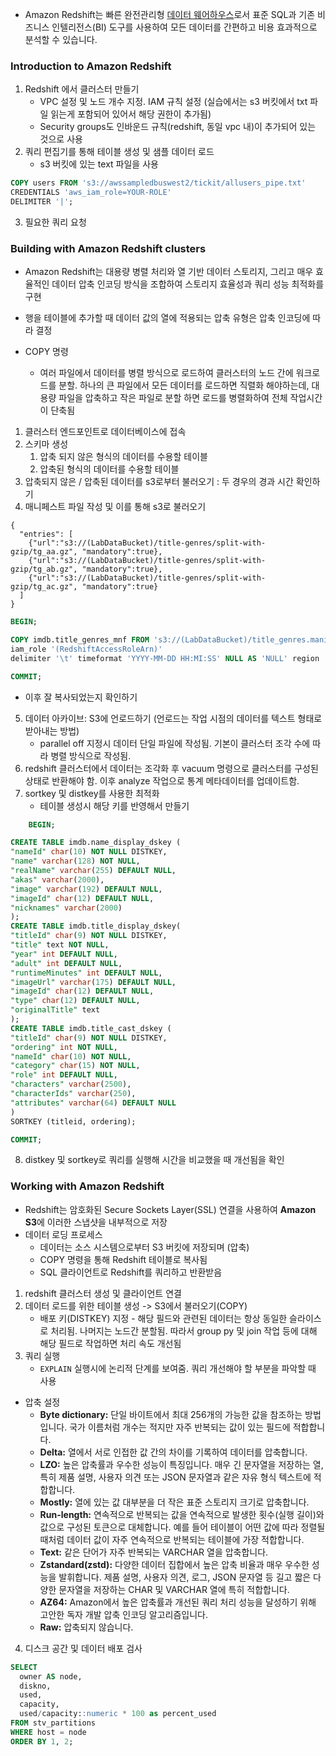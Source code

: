 - Amazon Redshift는 빠른 완전관리형 [데이터 웨어하우스](https://aws.amazon.com/data-warehouse/)로서 표준 SQL과 기존 비즈니스 인텔리전스(BI) 도구를 사용하여 모든 데이터를 간편하고 비용 효과적으로 분석할 수 있습니다.

### Introduction to Amazon Redshift
1. Redshift 에서 클러스터 만들기
	- VPC 설정 및 노드 개수 지정. IAM 규칙 설정 (실습에서는 s3 버킷에서 txt 파일 읽는게 포함되어 있어서 해당 권한이 추가됨)
	- Security groups도 인바운드 규칙(redshift, 동일 vpc 내)이 추가되어 있는 것으로 사용
2. 쿼리 편집기를 통해 테이블 생성 및 샘플 데이터 로드
	- s3 버킷에 있는 text 파일을 사용
```SQL
COPY users FROM 's3://awssampledbuswest2/tickit/allusers_pipe.txt'
CREDENTIALS 'aws_iam_role=YOUR-ROLE'
DELIMITER '|';
```
3. 필요한 쿼리 요청

### Building with Amazon Redshift clusters
- Amazon Redshift는 대용량 병렬 처리와 열 기반 데이터 스토리지, 그리고 매우 효율적인 데이터 압축 인코딩 방식을 조합하여 스토리지 효율성과 쿼리 성능 최적화를 구현
- 행을 테이블에 추가할 때 데이터 값의 열에 적용되는 압축 유형은 압축 인코딩에 따라 결정

- COPY 명령
	- 여러 파일에서 데이터를 병렬 방식으로 로드하여 클러스터의 노드 간에 워크로드를 분할. 하나의 큰 파일에서 모든 데이터를 로드하면 직렬화 해야하는데, 대용량 파일을 압축하고 작은 파일로 분할 하면 로드를 병렬화하여 전체 작업시간이 단축됨

1. 클러스터 엔드포인트로 데이터베이스에 접속
2. 스키마 생성
	1. 압축 되지 않은 형식의 데이터를 수용할 테이블
	2. 압축된 형식의 데이터를 수용할 테이블
3. 압축되지 않은 / 압축된 데이터를 s3로부터 불러오기 : 두 경우의 경과 시간 확인하기
4. 매니페스트 파일 작성 및 이를 통해 s3로 불러오기
```
{
  "entries": [
    {"url":"s3://(LabDataBucket)/title-genres/split-with-gzip/tg_aa.gz", "mandatory":true},
    {"url":"s3://(LabDataBucket)/title-genres/split-with-gzip/tg_ab.gz", "mandatory":true},
    {"url":"s3://(LabDataBucket)/title-genres/split-with-gzip/tg_ac.gz", "mandatory":true}
  ]
}
```

```sql
BEGIN;

COPY imdb.title_genres_mnf FROM 's3://(LabDataBucket)/title_genres.manifest'
iam_role '(RedshiftAccessRoleArn)'
delimiter '\t' timeformat 'YYYY-MM-DD HH:MI:SS' NULL AS 'NULL' region '(Region)' gzip manifest;

COMMIT;
```
- 이후 잘 복사되었는지 확인하기
5. 데이터 아카이브: S3에 언로드하기 (언로드는 작업 시점의 데이터를 텍스트 형태로 받아내는 방법)
	- parallel off 지정시 데이터 단일 파일에 작성됨. 기본이 클러스터 조각 수에 따라 병렬 방식으로 작성됨.
6. redshift 클러스터에서 데이터는 조각화 후 vacuum 명령으로 클러스터를 구성된 상태로 반환해야 함. 이후 analyze 작업으로 통계 메타데이터를 업데이트함.
7. sortkey 및 distkey를 사용한 최적화
	- 테이블 생성시 해당 키를 반영해서 만들기
```sql
	BEGIN;

CREATE TABLE imdb.name_display_dskey (
"nameId" char(10) NOT NULL DISTKEY,
"name" varchar(128) NOT NULL,
"realName" varchar(255) DEFAULT NULL,
"akas" varchar(2000),
"image" varchar(192) DEFAULT NULL,
"imageId" char(12) DEFAULT NULL,
"nicknames" varchar(2000)
);
CREATE TABLE imdb.title_display_dskey(
"titleId" char(9) NOT NULL DISTKEY,
"title" text NOT NULL,
"year" int DEFAULT NULL,
"adult" int DEFAULT NULL,
"runtimeMinutes" int DEFAULT NULL,
"imageUrl" varchar(175) DEFAULT NULL,
"imageId" char(12) DEFAULT NULL,
"type" char(12) DEFAULT NULL,
"originalTitle" text
);
CREATE TABLE imdb.title_cast_dskey (
"titleId" char(9) NOT NULL DISTKEY,
"ordering" int NOT NULL,
"nameId" char(10) NOT NULL,
"category" char(15) NOT NULL,
"role" int DEFAULT NULL,
"characters" varchar(2500),
"characterIds" varchar(250),
"attributes" varchar(64) DEFAULT NULL
)
SORTKEY (titleid, ordering);

COMMIT;

```
8. distkey 및 sortkey로 쿼리를 실행해 시간을 비교했을 때 개선됨을 확인

### Working with Amazon Redshift
- Redshift는 암호화된 Secure Sockets Layer(SSL) 연결을 사용하여 **Amazon S3**에 이러한 스냅샷을 내부적으로 저장
- 데이터 로딩 프로세스
	- 데이터는 소스 시스템으로부터 S3 버킷에 저장되며 (압축)
	- COPY 명령을 통해 Redshift 테이블로 복사됨
	- SQL 클라이언트로 Redshift를 쿼리하고 반환받음

1. redshift 클러스터 생성 및 클라이언트 연결
2. 데이터 로드를 위한 테이블 생성 -> S3에서 불러오기(COPY)
	- 배포 키(DISTKEY) 지정 - 해당 필드와 관련된 데이터는 항상 동일한 슬라이스로 처리됨. 나머지는 노드간 분할됨. 따라서 group py 및 join 작업 등에 대해 해당 필드로 작업하면 처리 속도 개선됨
3. 쿼리 실행
	- `EXPLAIN` 실행시에 논리적 단계를 보여줌. 쿼리 개선해야 할 부분을 파악할 때 사용

- 압축 설정
	- **Byte dictionary:** 단일 바이트에서 최대 256개의 가능한 값을 참조하는 방법입니다. 국가 이름처럼 개수는 적지만 자주 반복되는 값이 있는 필드에 적합합니다.
	- **Delta:** 열에서 서로 인접한 값 간의 차이를 기록하여 데이터를 압축합니다.
	- **LZO:** 높은 압축률과 우수한 성능이 특징입니다. 매우 긴 문자열을 저장하는 열, 특히 제품 설명, 사용자 의견 또는 JSON 문자열과 같은 자유 형식 텍스트에 적합합니다.
	- **Mostly:** 열에 있는 값 대부분을 더 작은 표준 스토리지 크기로 압축합니다.
	- **Run-length:** 연속적으로 반복되는 값을 연속적으로 발생한 횟수(실행 길이)와 값으로 구성된 토큰으로 대체합니다. 예를 들어 테이블이 어떤 값에 따라 정렬될 때처럼 데이터 값이 자주 연속적으로 반복되는 테이블에 가장 적합합니다.
	- **Text:** 같은 단어가 자주 반복되는 VARCHAR 열을 압축합니다.
	- **Zstandard(zstd):** 다양한 데이터 집합에서 높은 압축 비율과 매우 우수한 성능을 발휘합니다. 제품 설명, 사용자 의견, 로그, JSON 문자열 등 길고 짧은 다양한 문자열을 저장하는 CHAR 및 VARCHAR 열에 특히 적합합니다.
	- **AZ64:** Amazon에서 높은 압축률과 개선된 쿼리 처리 성능을 달성하기 위해 고안한 독자 개발 압축 인코딩 알고리즘입니다.
	- **Raw:** 압축되지 않습니다.

4. 디스크 공간 및 데이터 배포 검사
```sql
SELECT
  owner AS node,
  diskno,
  used,
  capacity,
  used/capacity::numeric * 100 as percent_used
FROM stv_partitions
WHERE host = node
ORDER BY 1, 2;
```

